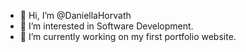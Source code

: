 - 👋 Hi, I’m @DaniellaHorvath
- 👀 I’m interested in Software Development.
- 🌱 I’m currently working on my first portfolio website.




